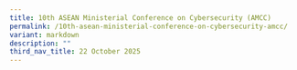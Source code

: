 ```yaml
---
title: 10th ASEAN Ministerial Conference on Cybersecurity (AMCC)
permalink: /10th-asean-ministerial-conference-on-cybersecurity-amcc/
variant: markdown
description: ""
third_nav_title: 22 October 2025
---
```

